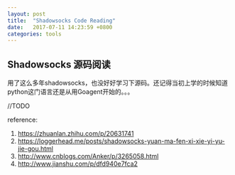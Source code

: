 ```yaml
---
layout: post
title:  "Shadowsocks Code Reading"
date:   2017-07-11 14:23:59 +0800
categories: tools
---
```


## Shadowsocks 源码阅读

用了这么多年shadowsocks，也没好好学习下源码。还记得当初上学的时候知道python这门语言还是从用Goagent开始的。。。

//TODO





reference:
1. https://zhuanlan.zhihu.com/p/20631741
2. https://loggerhead.me/posts/shadowsocks-yuan-ma-fen-xi-xie-yi-yu-jie-gou.html
3. http://www.cnblogs.com/Anker/p/3265058.html
4. http://www.jianshu.com/p/dfd940e7fca2
